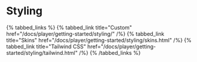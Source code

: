 # Styling

{% tabbed_links %}
{% tabbed_link title="Custom" href="/docs/player/getting-started/styling/" /%}
{% tabbed_link title="Skins" href="/docs/player/getting-started/styling/skins.html" /%}
{% tabbed_link title="Tailwind CSS" href="/docs/player/getting-started/styling/tailwind.html" /%}
{% /tabbed_links %}

<slot />
